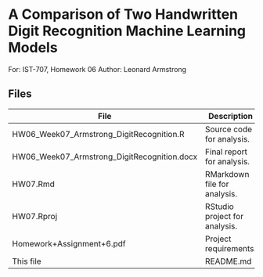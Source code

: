 
# A Comparison of Two Handwritten Digit Recognition Machine Learning Models

For: IST-707, Homework 06
Author: Leonard Armstrong

## Files

| File | Description |
| ---- | ----------- |
| HW06_Week07_Armstrong_DigitRecognition.R | Source code for analysis. |
| HW06_Week07_Armstrong_DigitRecognition.docx | Final report for analysis. |
| HW07.Rmd | RMarkdown file for analysis. |
| HW07.Rproj | RStudio project for analysis. |
| Homework+Assignment+6.pdf | Project requirements. |
| This file | README.md |